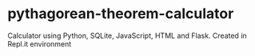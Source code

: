 # pythagorean-theorem-calculator
Calculator using Python, SQLite, JavaScript, HTML and Flask.
Created in Repl.it environment
